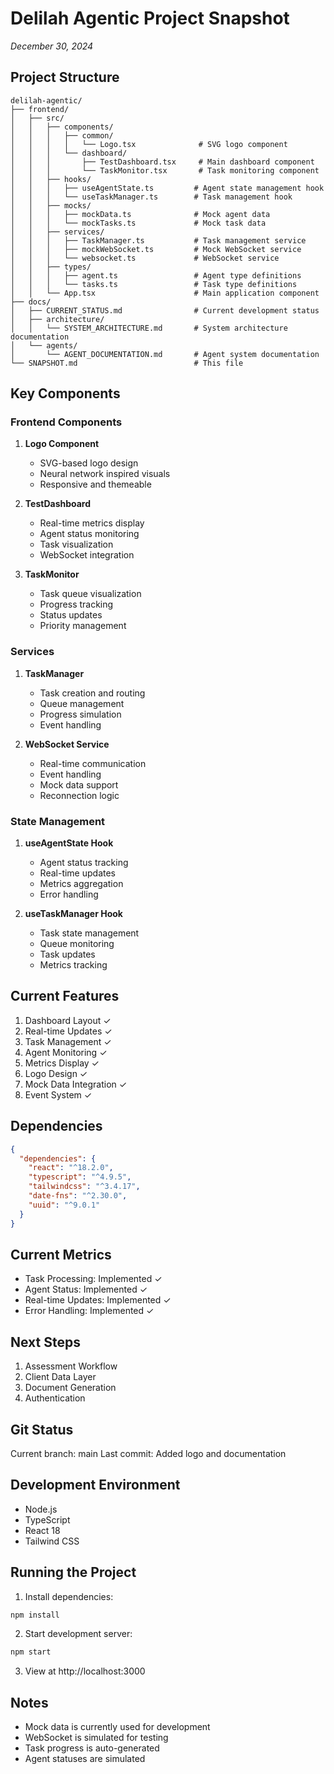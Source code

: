 # Delilah Agentic Project Snapshot
*December 30, 2024*

## Project Structure
```
delilah-agentic/
├── frontend/
│   ├── src/
│   │   ├── components/
│   │   │   ├── common/
│   │   │   │   └── Logo.tsx              # SVG logo component
│   │   │   └── dashboard/
│   │   │       ├── TestDashboard.tsx     # Main dashboard component
│   │   │       └── TaskMonitor.tsx       # Task monitoring component
│   │   ├── hooks/
│   │   │   ├── useAgentState.ts         # Agent state management hook
│   │   │   └── useTaskManager.ts        # Task management hook
│   │   ├── mocks/
│   │   │   ├── mockData.ts              # Mock agent data
│   │   │   └── mockTasks.ts             # Mock task data
│   │   ├── services/
│   │   │   ├── TaskManager.ts           # Task management service
│   │   │   ├── mockWebSocket.ts         # Mock WebSocket service
│   │   │   └── websocket.ts             # WebSocket service
│   │   ├── types/
│   │   │   ├── agent.ts                 # Agent type definitions
│   │   │   └── tasks.ts                 # Task type definitions
│   │   └── App.tsx                      # Main application component
├── docs/
│   ├── CURRENT_STATUS.md                # Current development status
│   ├── architecture/
│   │   └── SYSTEM_ARCHITECTURE.md       # System architecture documentation
│   └── agents/
│       └── AGENT_DOCUMENTATION.md       # Agent system documentation
└── SNAPSHOT.md                          # This file
```

## Key Components

### Frontend Components
1. **Logo Component**
   - SVG-based logo design
   - Neural network inspired visuals
   - Responsive and themeable

2. **TestDashboard**
   - Real-time metrics display
   - Agent status monitoring
   - Task visualization
   - WebSocket integration

3. **TaskMonitor**
   - Task queue visualization
   - Progress tracking
   - Status updates
   - Priority management

### Services
1. **TaskManager**
   - Task creation and routing
   - Queue management
   - Progress simulation
   - Event handling

2. **WebSocket Service**
   - Real-time communication
   - Event handling
   - Mock data support
   - Reconnection logic

### State Management
1. **useAgentState Hook**
   - Agent status tracking
   - Real-time updates
   - Metrics aggregation
   - Error handling

2. **useTaskManager Hook**
   - Task state management
   - Queue monitoring
   - Task updates
   - Metrics tracking

## Current Features
1. Dashboard Layout ✓
2. Real-time Updates ✓
3. Task Management ✓
4. Agent Monitoring ✓
5. Metrics Display ✓
6. Logo Design ✓
7. Mock Data Integration ✓
8. Event System ✓

## Dependencies
```json
{
  "dependencies": {
    "react": "^18.2.0",
    "typescript": "^4.9.5",
    "tailwindcss": "^3.4.17",
    "date-fns": "^2.30.0",
    "uuid": "^9.0.1"
  }
}
```

## Current Metrics
- Task Processing: Implemented ✓
- Agent Status: Implemented ✓
- Real-time Updates: Implemented ✓
- Error Handling: Implemented ✓

## Next Steps
1. Assessment Workflow
2. Client Data Layer
3. Document Generation
4. Authentication

## Git Status
Current branch: main
Last commit: Added logo and documentation

## Development Environment
- Node.js
- TypeScript
- React 18
- Tailwind CSS

## Running the Project
1. Install dependencies:
```bash
npm install
```

2. Start development server:
```bash
npm start
```

3. View at http://localhost:3000

## Notes
- Mock data is currently used for development
- WebSocket is simulated for testing
- Task progress is auto-generated
- Agent statuses are simulated